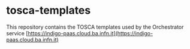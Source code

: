 # tosca-templates

This repository contains the TOSCA templates used by the Orchestrator service [https://indigo-paas.cloud.ba.infn.it](https://indigo-paas.cloud.ba.infn.it)
